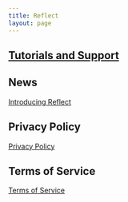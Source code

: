 ```yaml
---
title: Reflect
layout: page
---
```


## [Tutorials and Support](/reflect/support)

## News

[Introducing Reflect](/2023/09/01/track-anything.html)

## Privacy Policy

[Privacy Policy](/reflect/privacy)

## Terms of Service

[Terms of Service](/reflect/terms)
